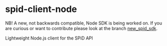 spid-client-node
================

NB! A new, not backwards compatible, Node SDK is being worked on. 
If you are curious or want to contribute please look at the branch [new_spid_sdk](https://github.com/schibsted/spid-sdk-client-node/tree/new_spid_sdk).

Lightweight Node.js client for the SPiD API
